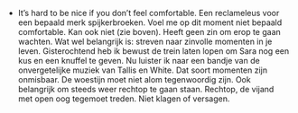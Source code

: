 - It’s hard to be nice if you don’t feel comfortable. Een reclameleus voor een bepaald merk spijkerbroeken. Voel me op dit moment niet bepaald comfortable. Kan ook niet (zie boven). Heeft geen zin om erop te gaan wachten. Wat wel belangrijk is: streven naar zinvolle momenten in je leven. Gisterochtend heb ik bewust de trein laten lopen om Sara nog een kus en een knuffel te geven. Nu luister ik naar een bandje van de onvergetelijke muziek van Tallis en White. Dat soort momenten zijn onmisbaar. De woestijn moet niet alom tegenwoordig zijn. Ook belangrijk om steeds weer rechtop te gaan staan. Rechtop, de vijand met open oog tegemoet treden. Niet klagen of versagen.